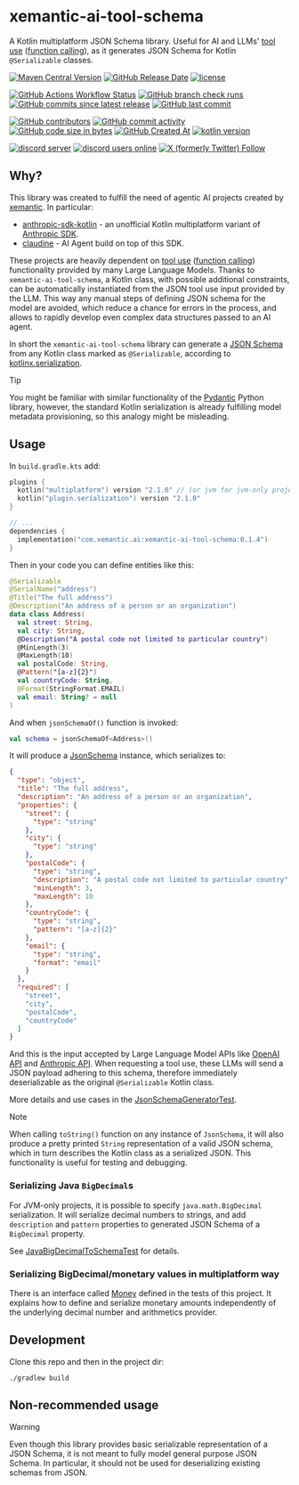 # xemantic-ai-tool-schema

A Kotlin multiplatform JSON Schema library. Useful for AI and LLMs'
[tool use](https://docs.anthropic.com/en/docs/build-with-claude/tool-use)
([function calling](https://platform.openai.com/docs/guides/function-calling)),
as it generates JSON Schema for Kotlin `@Serializable` classes.

[<img alt="Maven Central Version" src="https://img.shields.io/maven-central/v/com.xemantic.ai/xemantic-ai-tool-schema">](https://central.sonatype.com/namespace/com.xemantic.ai)
[<img alt="GitHub Release Date" src="https://img.shields.io/github/release-date/xemantic/xemantic-ai-tool-schema">](https://github.com/xemantic/xemantic-ai-tool-schema/releases)
[<img alt="license" src="https://img.shields.io/github/license/xemantic/xemantic-ai-tool-schema?color=blue">](https://github.com/xemantic/xemantic-ai-tool-schema/blob/main/LICENSE)

[<img alt="GitHub Actions Workflow Status" src="https://img.shields.io/github/actions/workflow/status/xemantic/xemantic-ai-tool-schema/build-main.yml">](https://github.com/xemantic/xemantic-ai-tool-schema/actions/workflows/build-main.yml)
[<img alt="GitHub branch check runs" src="https://img.shields.io/github/check-runs/xemantic/xemantic-ai-tool-schema/main">](https://github.com/xemantic/xemantic-ai-tool-schema/actions/workflows/build-main.yml)
[<img alt="GitHub commits since latest release" src="https://img.shields.io/github/commits-since/xemantic/xemantic-ai-tool-schema/latest">](https://github.com/xemantic/xemantic-ai-tool-schema/commits/main/)
[<img alt="GitHub last commit" src="https://img.shields.io/github/last-commit/xemantic/xemantic-ai-tool-schema">](https://github.com/xemantic/xemantic-ai-tool-schema/commits/main/)

[<img alt="GitHub contributors" src="https://img.shields.io/github/contributors/xemantic/xemantic-ai-tool-schema">](https://github.com/xemantic/xemantic-ai-tool-schema/graphs/contributors)
[<img alt="GitHub commit activity" src="https://img.shields.io/github/commit-activity/t/xemantic/xemantic-ai-tool-schema">](https://github.com/xemantic/xemantic-ai-tool-schema/commits/main/)
[<img alt="GitHub code size in bytes" src="https://img.shields.io/github/languages/code-size/xemantic/xemantic-ai-tool-schema">]()
[<img alt="GitHub Created At" src="https://img.shields.io/github/created-at/xemantic/xemantic-ai-tool-schema">](https://github.com/xemantic/xemantic-ai-tool-schema/commit/39c1fa4c138d4c671868c973e2ad37b262ae03c2)
[<img alt="kotlin version" src="https://img.shields.io/badge/dynamic/toml?url=https%3A%2F%2Fraw.githubusercontent.com%2Fxemantic%2Fxemantic-ai-tool-schema%2Fmain%2Fgradle%2Flibs.versions.toml&query=versions.kotlin&label=kotlin">](https://kotlinlang.org/docs/releases.html)

[<img alt="discord server" src="https://dcbadge.limes.pink/api/server/https://discord.gg/vQktqqN2Vn?style=flat">](https://discord.gg/vQktqqN2Vn)
[<img alt="discord users online" src="https://img.shields.io/discord/811561179280965673">](https://discord.gg/vQktqqN2Vn)
[<img alt="X (formerly Twitter) Follow" src="https://img.shields.io/twitter/follow/KazikPogoda">](https://x.com/KazikPogoda)

## Why?

This library was created to fulfill the need of agentic AI projects created by
[xemantic](https://xemantic.com/). In particular:

* [anthropic-sdk-kotlin](https://github.com/xemantic/anthropic-sdk-kotlin) - an unofficial Kotlin multiplatform variant
 of [Anthropic SDK](https://docs.anthropic.com/en/api/client-sdks).
* [claudine](https://github.com/xemantic/claudine) - AI Agent build on top of this SDK.

These projects are heavily dependent on
[tool use](https://docs.anthropic.com/en/docs/build-with-claude/tool-use)
([function calling](https://platform.openai.com/docs/guides/function-calling)) functionality
provided by many Large Language Models. Thanks to `xemantic-ai-tool-schema`, a Kotlin class,
with possible additional constraints, can be automatically instantiated from
the JSON tool use input provided by the LLM. This way any manual steps of defining JSON schema
for the model are avoided, which reduce a chance for errors in the process, and allows to
rapidly develop even complex data structures passed to an AI agent.

In short the `xemantic-ai-tool-schema` library can generate a
[JSON Schema](https://json-schema.org/) from any Kotlin class marked as `@Serializable`,
according to [kotlinx.serialization](https://kotlinlang.org/docs/serialization.html).

> [!TIP]
> You might be familiar with similar functionality of the
> [Pydantic](https://docs.pydantic.dev/latest/concepts/json_schema/#generating-json-schema)
> Python library, however, the standard Kotlin serialization is already fulfilling model
> metadata provisioning, so this analogy might be misleading.

## Usage

In `build.gradle.kts` add:

```kotlin
plugins {
  kotlin("multiplatform") version "2.1.0" // (or jvm for jvm-only project)
  kotlin("plugin.serialization") version "2.1.0"
}

// ...
dependencies {
  implementation("com.xemantic.ai:xemantic-ai-tool-schema:0.1.4")
}
```

Then in your code you can define entities like this:

```kotlin
@Serializable
@SerialName("address")
@Title("The full address")
@Description("An address of a person or an organization")
data class Address(
  val street: String,
  val city: String,
  @Description("A postal code not limited to particular country")
  @MinLength(3)
  @MaxLength(10)
  val postalCode: String,
  @Pattern("[a-z]{2}")
  val countryCode: String,
  @Format(StringFormat.EMAIL)
  val email: String? = null
)
```

And when `jsonSchemaOf()` function is invoked:

```kotlin
val schema = jsonSchemaOf<Address>()
```

It will produce a [JsonSchema](src/commonMain/kotlin/JsonSchema.kt) instance, which
serializes to:

```json
{
  "type": "object",
  "title": "The full address",
  "description": "An address of a person or an organization",
  "properties": {
    "street": {
      "type": "string"
    },
    "city": {
      "type": "string"
    },
    "postalCode": {
      "type": "string",
      "description": "A postal code not limited to particular country",
      "minLength": 3,
      "maxLength": 10
    },
    "countryCode": {
      "type": "string",
      "pattern": "[a-z]{2}"
    },
    "email": {
      "type": "string",
      "format": "email"
    }
  },
  "required": [
    "street",
    "city",
    "postalCode",
    "countryCode"
  ]
}
```

And this is the input accepted by Large Language Model APIs like
[OpenAI API](https://platform.openai.com/docs/api-reference/introduction)
and [Anthropic API](https://docs.anthropic.com/en/api/getting-started). When requesting a tool use, these LLMs
will send a JSON payload adhering to this schema, therefore
immediately deserializable as the original `@Serializable` Kotlin class. 

More details and use cases in the [JsonSchemaGeneratorTest](src/commonTest/kotlin/generator/JsonSchemaGeneratorTest.kt).

> [!NOTE]
> When calling `toString()` function on any instance of `JsonSchema`, it will also produce a
> pretty printed `String` representation of a valid JSON schema,
> which in turn describes the Kotlin class as a serialized JSON.
> This functionality is useful for testing and debugging.

### Serializing Java `BigDecimal`s

For JVM-only projects, it is possible to specify `java.math.BigDecimal` serialization.
It will serialize decimal numbers to strings, and add `description` and `pattern`
properties to generated JSON Schema of a `BigDecimal` property.

See [JavaBigDecimalToSchemaTest](src/jvmTest/kotlin/serialization/JavaBigDecimalToSchemaTest.kt)
for details.

### Serializing BigDecimal/monetary values in multiplatform way

There is an interface called [Money](src/commonTest/kotlin/test/Money.kt)
defined in the tests of this project. It explains how to define and serialize monetary
amounts independently of the underlying decimal number and arithmetics provider.

## Development

Clone this repo and then in the project dir:

```shell
./gradlew build
```

## Non-recommended usage  

> [!WARNING]
> Even though this library provides basic serializable representation of a JSON Schema, it is not
> meant to fully model general purpose JSON Schema. In particular, it should not be used for deserializing
> existing schemas from JSON.
